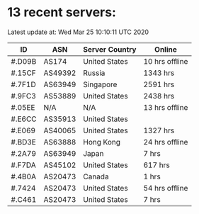 # 13 recent servers:

Latest update at: Wed Mar 25 10:10:11 UTC 2020

| ID | ASN | Server Country | Online |
| -- | --- | -------------- | ------ |
| #.D09B | AS174 | United States | 10 hrs offline |
| #.15CF | AS49392 | Russia | 1343 hrs |
| #.7F1D | AS63949 | Singapore | 2591 hrs |
| #.9FC3 | AS53889 | United States | 2438 hrs |
| #.05EE | N/A | N/A | 13 hrs offline |
| #.E6CC | AS35913 | United States | |
| #.E069 | AS40065 | United States | 1327 hrs |
| #.BD3E | AS63888 | Hong Kong | 24 hrs offline |
| #.2A79 | AS63949 | Japan | 7 hrs |
| #.F7DA | AS45102 | United States | 617 hrs |
| #.4B0A | AS20473 | Canada | 1 hrs |
| #.7424 | AS20473 | United States | 54 hrs offline |
| #.C461 | AS20473 | United States | 7 hrs |

